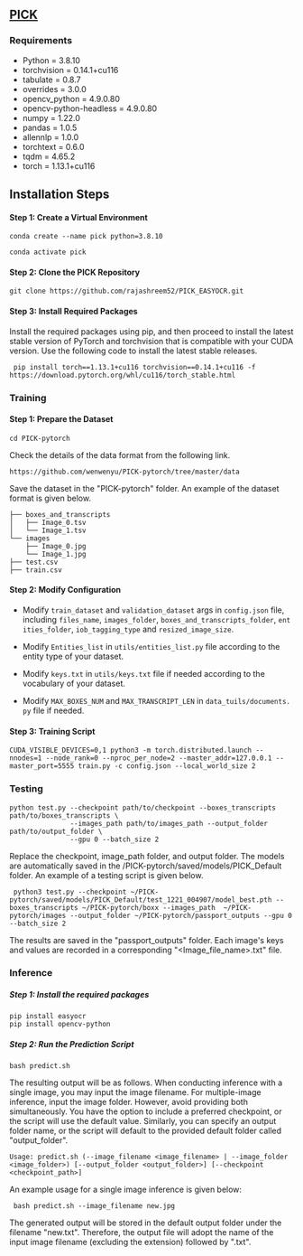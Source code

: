 ## <u>PICK </u>

### Requirements

- Python = 3.8.10
- torchvision =  0.14.1+cu116
- tabulate = 0.8.7
- overrides = 3.0.0
- opencv_python = 4.9.0.80
- opencv-python-headless = 4.9.0.80
- numpy =  1.22.0
- pandas = 1.0.5
- allennlp = 1.0.0
- torchtext = 0.6.0
- tqdm = 4.65.2
- torch = 1.13.1+cu116

## Installation Steps

#### Step 1: Create a Virtual Environment

```
conda create --name pick python=3.8.10

conda activate pick
```

#### Step 2: Clone the PICK Repository

```
git clone https://github.com/rajashreem52/PICK_EASYOCR.git
```

#### Step 3: Install Required Packages

Install the required packages using pip, and then proceed to install the latest stable version of PyTorch and torchvision that is compatible with your CUDA version. Use the following code to install the latest stable releases.

```
 pip install torch==1.13.1+cu116 torchvision==0.14.1+cu116 -f https://download.pytorch.org/whl/cu116/torch_stable.html
```

### Training

#### Step 1: Prepare the Dataset

```
cd PICK-pytorch
```

Check the details of the data format from the following link.

```
https://github.com/wenwenyu/PICK-pytorch/tree/master/data
```

Save the dataset in the "PICK-pytorch" folder.  An example of the dataset format is given below. 

```
├── boxes_and_transcripts
│   ├── Image_0.tsv
│   └── Image_1.tsv
└── images
    ├── Image_0.jpg
    └── Image_1.jpg  
├── test.csv
├── train.csv
```

#### Step 2: Modify  Configuration

- Modify `train_dataset` and `validation_dataset` args in `config.json` file, including `files_name`, `images_folder`, `boxes_and_transcripts_folder`, `entities_folder`, `iob_tagging_type` and `resized_image_size`.

- Modify `Entities_list` in `utils/entities_list.py` file according to the entity type of your dataset.

- Modify `keys.txt` in `utils/keys.txt` file if needed according to the vocabulary of your dataset.

- Modify `MAX_BOXES_NUM` and `MAX_TRANSCRIPT_LEN` in `data_tuils/documents.py` file if needed.

#### Step 3: Training Script

```
CUDA_VISIBLE_DEVICES=0,1 python3 -m torch.distributed.launch --nnodes=1 --node_rank=0 --nproc_per_node=2 --master_addr=127.0.0.1 --master_port=5555 train.py -c config.json --local_world_size 2
```

### Testing

```
python test.py --checkpoint path/to/checkpoint --boxes_transcripts path/to/boxes_transcripts \
               --images_path path/to/images_path --output_folder path/to/output_folder \
               --gpu 0 --batch_size 2
```

Replace the checkpoint, image_path folder, and output folder. The models are automatically saved in the /PICK-pytorch/saved/models/PICK_Default folder. An example of a testing script is given below.

```
 python3 test.py --checkpoint ~/PICK-pytorch/saved/models/PICK_Default/test_1221_004907/model_best.pth --boxes_transcripts ~/PICK-pytorch/boxx --images_path  ~/PICK-pytorch/images --output_folder ~/PICK-pytorch/passport_outputs --gpu 0 --batch_size 2
```

The results are saved in the "passport_outputs" folder. Each image's keys and values are recorded in a corresponding "<Image_file_name>.txt" file. 

### Inference

##### Step 1:  Install the required packages

```
pip install easyocr
pip install opencv-python
```

##### Step 2:  Run the Prediction Script

```
bash predict.sh
```

The resulting output will be as follows. When conducting inference with a single image, you may input the image filename. For multiple-image inference, input the image folder. However, avoid providing both simultaneously. You have the option to include a preferred checkpoint, or the script will use the default value. Similarly, you can specify an output folder name, or the script will default to the provided default folder called "output_folder".

```
Usage: predict.sh (--image_filename <image_filename> | --image_folder <image_folder>) [--output_folder <output_folder>] [--checkpoint <checkpoint_path>]
```

An example usage for a single image inference is given below:

```
 bash predict.sh --image_filename new.jpg
```

The generated output will be stored in the default output folder under the filename "new.txt". Therefore, the output file will adopt the name of the input image filename (excluding the extension) followed by ".txt".
